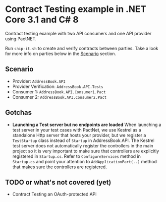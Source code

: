 # Contract Testing example in .NET Core 3.1 and C# 8

Contract testing example with two API consumers and one API provider using PactNET.

Run `ship-it.sh` to create and verify contracts between parties. Take a look for more info on parties
below in the [Scenario](#scenario) section.

## Scenario

- Provider: `AddressBook.API`
- Provider Verification: `AddressBook.API.Tests`
- Consumer 1: `AddressBook.API.Consumer1.Pact`
- Consumer 2: `AddressBook.API.Consumer2.Pact`

## Gotchas

- **Launching a Test server but no endpoints are loaded** When launching a test server in your
test cases with PactNet, we use Kestrel as a standalone Http server that hosts your provider, but
we register a `TestStartup` class instead of `Startup` in AddressBook.API. The Kestrel test server
does not automatically register the controllers in the main project so it is very important to make sure
that controllers are explicitly registered in `Startup.cs`. Refer to `ConfigureServices` method in `Startup.cs`
and point your attention to `AddApplicationPart(..)` method that makes sure the controllers are registered.

## TODO or what's not covered (yet)

- Contract Testing an OAuth-protected API
